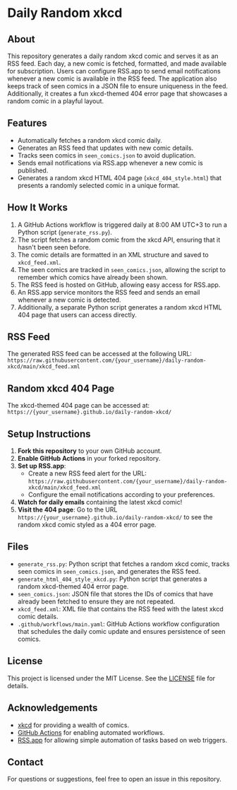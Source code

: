 # Daily Random xkcd

## About
This repository generates a daily random xkcd comic and serves it as an RSS feed. Each day, a new comic is fetched, formatted, and made available for subscription. Users can configure RSS.app to send email notifications whenever a new comic is available in the RSS feed. The application also keeps track of seen comics in a JSON file to ensure uniqueness in the feed. Additionally, it creates a fun xkcd-themed 404 error page that showcases a random comic in a playful layout.

## Features
- Automatically fetches a random xkcd comic daily.
- Generates an RSS feed that updates with new comic details.
- Tracks seen comics in `seen_comics.json` to avoid duplication.
- Sends email notifications via RSS.app whenever a new comic is published.
- Generates a random xkcd HTML 404 page (`xkcd_404_style.html`) that presents a randomly selected comic in a unique format.

## How It Works
1. A GitHub Actions workflow is triggered daily at 8:00 AM UTC+3 to run a Python script (`generate_rss.py`).
2. The script fetches a random comic from the xkcd API, ensuring that it hasn't been seen before.
3. The comic details are formatted in an XML structure and saved to `xkcd_feed.xml`.
4. The seen comics are tracked in `seen_comics.json`, allowing the script to remember which comics have already been shown.
5. The RSS feed is hosted on GitHub, allowing easy access for RSS.app.
6. An RSS.app service monitors the RSS feed and sends an email whenever a new comic is detected.
7. Additionally, a separate Python script generates a random xkcd HTML 404 page that users can access directly.

## RSS Feed
The generated RSS feed can be accessed at the following URL: `https://raw.githubusercontent.com/{your_username}/daily-random-xkcd/main/xkcd_feed.xml`

## Random xkcd 404 Page
The xkcd-themed 404 page can be accessed at: `https://{your_username}.github.io/daily-random-xkcd/`

## Setup Instructions
1. **Fork this repository** to your own GitHub account.
2. **Enable GitHub Actions** in your forked repository.
3. **Set up RSS.app**:
   - Create a new RSS feed alert for the URL: `https://raw.githubusercontent.com/{your_username}/daily-random-xkcd/main/xkcd_feed.xml`
   - Configure the email notifications according to your preferences.
4. **Watch for daily emails** containing the latest xkcd comic!
5. **Visit the 404 page**: Go to the URL `https://{your_username}.github.io/daily-random-xkcd/` to see the random xkcd comic styled as a 404 error page.

## Files
- `generate_rss.py`: Python script that fetches a random xkcd comic, tracks seen comics in `seen_comics.json`, and generates the RSS feed.
- `generate_html_404_style_xkcd.py`: Python script that generates a random xkcd-themed 404 error page.
- `seen_comics.json`: JSON file that stores the IDs of comics that have already been fetched to ensure they are not repeated.
- `xkcd_feed.xml`: XML file that contains the RSS feed with the latest xkcd comic details.
- `.github/workflows/main.yaml`: GitHub Actions workflow configuration that schedules the daily comic update and ensures persistence of seen comics.

## License
This project is licensed under the MIT License. See the [LICENSE](LICENSE) file for details.

## Acknowledgements
- [xkcd](https://xkcd.com/) for providing a wealth of comics.
- [GitHub Actions](https://docs.github.com/en/actions) for enabling automated workflows.
- [RSS.app](https://rss.app/) for allowing simple automation of tasks based on web triggers.

## Contact
For questions or suggestions, feel free to open an issue in this repository.
